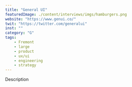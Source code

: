 ```yaml
---
title: "General UI"
featuredImage: ./content/interviews/imgs/hamburgers.png
website: "https://www.genui.co/"
twit: "https://twitter.com/generalui"
inst: ""
category: "G"
tags:
    - Fremont
    - large
    - product
    - ux/ui
    - engineering
    - strategy
---
```


Description

